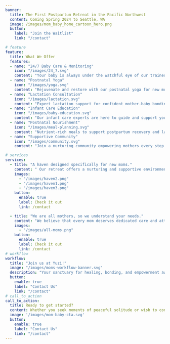 ```yaml
---
banner:
  title: The First Postpartum Retreat in the Pacific Northwest
  content: Coming Spring 2024 to Seattle, WA
  image: /images/mom_baby_home_cartoon_hero.png
  button:
    label: "Join the Waitlist"
    link: "/contact"

# feature
feature: 
  title: What We Offer
  features:
  - name: "24/7 Baby Care & Monitoring"
    icon: "/images/24_7.svg"
    content: "Your baby is always under the watchful eye of our trained staff so that you can relax."
  - name: "Postnatal Yoga"
    icon: "/images/yoga.svg"
    content: "Rejuvenate and restore with our postnatal yoga for new mothers"
  - name: "Lactation Consultation"
    icon: "/images/lactation.svg"
    content: "Expert lactation support for confident mother-baby bonding."
  - name: "Infant Care Education"
    icon: "/images/baby-education.svg"
    content: "Our infant care experts are here to guide and support you on diapering, bathing, burping, and everything in between."
  - name: "Postnatal Nourishment"
    icon: "/images/meal-planning.svg"
    content: "Nutrient-rich meals to support postpartum recovery and lactation."
  - name: "Supportive Community"
    icon: "/images/community.svg"
    content: "Join a nurturing community empowering mothers every step of the way."

# services
services:
  - title: "A haven designed specifically for new moms."
    content: " Our retreat offers a nurturing and supportive environment where mothers can find solace, rejuvenation, and connection as they navigate the joys and demands of early motherhood."
    images:
      - "/images/haven2.png"
      - "/images/haven1.png"
      - "/images/haven3.png"
    button:
      enable: true
      label: Check it out
      link: /contact

  - title: "We are all mothers, so we understand your needs."
    content: "We believe that every mom deserves dedicated care and attention during this transformative phase, which is why our retreat is meticulously crafted to provide a sanctuary of healing, restoration, and empowerment."
    images: 
      - "/images/all-moms.png"
    button:
      enable: true
      label: Check it out
      link: /contact
# workflow
workflow: 
  title: "Join us at Yuzi!"
  image: "/images/moms-workflow-banner.svg"
  description: "Your sanctuary for healing, bonding, and empowerment awaits."
  button:
    enable: true
    label: "Contact Us"
    link: "/contact"
# call_to_action
call_to_action:
  title: Ready to get started?
  content: Whether you seek moments of peaceful solitude or wish to connect with other like-minded mothers, our community is here to support you every step of the way..
  image: '/images/mom-baby-cta.svg'
  button:
    enable: true
    label: "Contact Us"
    link: "/contact"
---
```

